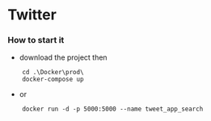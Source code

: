 # Twitter

### How to start it 
- download the project then

```console
	cd .\Docker\prod\
	docker-compose up
```

- or

```console
	docker run -d -p 5000:5000 --name tweet_app_search
```
